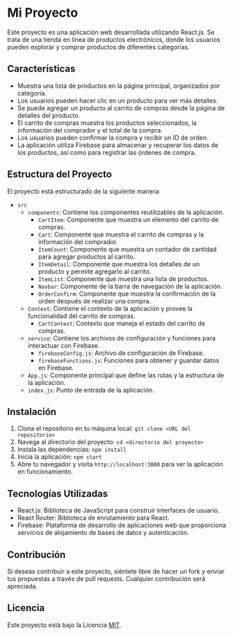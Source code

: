 # Mi Proyecto

Este proyecto es una aplicación web desarrollada utilizando React.js. Se trata de una tienda en línea de productos electrónicos, donde los usuarios pueden explorar y comprar productos de diferentes categorías.

## Características

- Muestra una lista de productos en la página principal, organizados por categoría.
- Los usuarios pueden hacer clic en un producto para ver más detalles.
- Se puede agregar un producto al carrito de compras desde la página de detalles del producto.
- El carrito de compras muestra los productos seleccionados, la información del comprador y el total de la compra.
- Los usuarios pueden confirmar la compra y recibir un ID de orden.
- La aplicación utiliza Firebase para almacenar y recuperar los datos de los productos, así como para registrar las órdenes de compra.

## Estructura del Proyecto

El proyecto está estructurado de la siguiente manera:

- `src`
  - `components`: Contiene los componentes reutilizables de la aplicación.
    - `CartItem`: Componente que muestra un elemento del carrito de compras.
    - `Cart`: Componente que muestra el carrito de compras y la información del comprador.
    - `ItemCount`: Componente que muestra un contador de cantidad para agregar productos al carrito.
    - `ItemDetail`: Componente que muestra los detalles de un producto y permite agregarlo al carrito.
    - `ItemList`: Componente que muestra una lista de productos.
    - `Navbar`: Componente de la barra de navegación de la aplicación.
    - `OrderConfirm`: Componente que muestra la confirmación de la orden después de realizar una compra.
  - `Context`: Contiene el contexto de la aplicación y provee la funcionalidad del carrito de compras.
    - `CartContext`: Contexto que maneja el estado del carrito de compras.
  - `service`: Contiene los archivos de configuración y funciones para interactuar con Firebase.
    - `firebaseConfig.js`: Archivo de configuración de Firebase.
    - `firebaseFunctions.js`: Funciones para obtener y guardar datos en Firebase.
  - `App.js`: Componente principal que define las rutas y la estructura de la aplicación.
  - `index.js`: Punto de entrada de la aplicación.

## Instalación

1. Clona el repositorio en tu máquina local: `git clone <URL del repositorio>`
2. Navega al directorio del proyecto: `cd <directorio del proyecto>`
3. Instala las dependencias: `npm install`
4. Inicia la aplicación: `npm start`
5. Abre tu navegador y visita `http://localhost:3000` para ver la aplicación en funcionamiento.

## Tecnologías Utilizadas

- React.js: Biblioteca de JavaScript para construir interfaces de usuario.
- React Router: Biblioteca de enrutamiento para React.
- Firebase: Plataforma de desarrollo de aplicaciones web que proporciona servicios de alojamiento de bases de datos y autenticación.

## Contribución

Si deseas contribuir a este proyecto, siéntete libre de hacer un fork y enviar tus propuestas a través de pull requests. Cualquier contribución será apreciada.

## Licencia

Este proyecto está bajo la Licencia [MIT](LICENSE).
